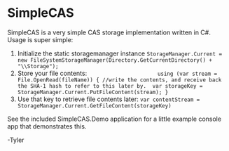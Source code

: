 SimpleCAS
=========

SimpleCAS is a very simple CAS storage implementation written in C#. Usage is super simple:

1. Initialize the static storagemanager instance
`StorageManager.Current = new FileSystemStorageManager(Directory.GetCurrentDirectory() + "\\Storage");`
2. Store your file contents:
`                       using (var stream = File.OpenRead(fileName))
            {
                //write the contents, and receive back the SHA-1 hash to refer to this later by. 
                var storageKey = StorageManager.Current.PutFileContent(stream);
            }
`
3. Use that key to retrieve file contents later:
`var contentStream = StorageManager.Current.GetFileContent(storageKey)`


See the included SimpleCAS.Demo application for a little example console app that demonstrates this. 

-Tyler